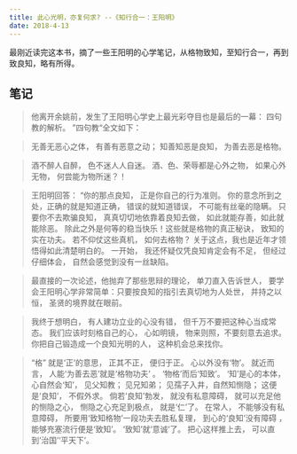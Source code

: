 ```yaml
---
title: 此心光明，亦复何求? --《知行合一：王阳明》
date: 2018-4-13
---
```

最刚近读完这本书，摘了一些王阳明的心学笔记，从格物致知，至知行合一，再到致良知，略有所得。  

<!-- more -->

## 笔记

 >  他离开余姚前，发生了王阳明心学史上最光彩夺目也是最后的一幕： 四句教的解析。 ”四句教“全文如下： 

> 无善无恶心之体，
> 有善有恶意之动； 
> 知善知恶是良知，
> 为善去恶是格物。 

>  酒不醉人自醉， 色不迷人人自迷。 酒、色、荣辱都是心外之物， 如果心外无物， 何尝能为物所迷？！

>   王阳明回答： “你的那点良知， 正是你自己的行为准则。 你的意念所到之处，正确的就是知道正确， 错误的就知道错误， 不可能有丝毫的隐瞒。 只要你不去欺骗良知， 真真切切地依靠着良知去做， 如此就能存善，如此就能除恶。 除此之外是何等的稳当快乐！这些就是格物的真正秘诀， 致知的实在功夫。 若不仰仗这些真机， 如何去格物？ 关于这点，我也是近年才领悟得如此清楚明白的。 一开始， 我还怀疑仅凭良知肯定会有不足， 但经过仔细体会， 自然会感觉到没有一丝缺陷。 

>  最直接的一次论述，他抛弃了那些思辩的理论， 单刀直入告诉世人， 要学会王阳明心学非常简单：只要按良知的指引去真切地为人处世， 并持之以恒， 圣贤的境界就在眼前。 

>  我终于想明白，  有人建功立业的心没有错， 但千万不要把这种心当成常态。 我们应该时刻格自己的心， 心如明镜， 物来则照，不要刻意去追求。 你把自己锻造成一个良知光明的人， 这种机会总来找你。

>  “格” 就是‘正’的意思， 正其不正， 便归于正。 心以外没有‘物’。 就近而言， 人能‘为善去恶’就是‘格物功夫’ 。 ‘物格’而后‘知致’。 ‘知’是心的本体， 心自然会‘知’， 见父知教； 见兄知弟； 见孺子入井，自然知恻隐； 这便是‘良知’， 不假外求。 倘若‘良知’勃发， 就没有私意障碍， 就可以充足他的恻隐之心， 恻隐之心充足到极点， 就是‘仁’了。 在常人， 不能够没有私意障碍， 所要用‘致知格物’一段功夫去胜私复理， 到心的‘良知’没有障碍 ， 能够充塞流行便是‘致知’。 ‘致知’就‘意诚‘了。 把心这样推上去， 可以直到’治国’‘平天下’。 

<!-- more -->
